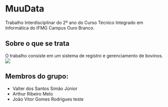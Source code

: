 # MuuData
Trabalho Interdisciplinar do 2º ano do Curso Técnico Integrado em Informática do IFMG Campus Ouro Branco.
## Sobre o que se trata
  O trabalho consiste em um sistema de registro e gerenciamento de bovinos.
![](https://media.discordapp.net/attachments/1110570391199555676/1125746705292341278/MuuData.png?width=683&height=683)
## Membros do grupo:
 - Valter dos Santos Simão Júnior
 - Arthur Ribeiro Melo
 - João Vitor Gomes Rodrigues
teste